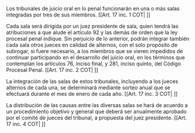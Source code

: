 Los tribunales de juicio oral en lo penal funcionarán en una o más salas integradas por tres de sus miembros. [[Art. 17 inc. 1 COT| ]]

Cada sala será dirigida por un juez presidente de sala, quien tendrá las atribuciones a que alude el artículo 92 y las demás de orden que la ley procesal penal indique. Sin perjuicio de lo anterior, podrán integrar también cada sala otros jueces en calidad de alternos, con el solo propósito de subrogar, si fuere necesario, a los miembros que se vieren impedidos de continuar participando en el desarrollo del juicio oral, en los términos que contemplan los artículos 76, inciso final, y 281, inciso quinto, del Código Procesal Penal. [[Art. 17 inc. 2 COT| ]]

La integración de las salas de estos tribunales, incluyendo a los jueces alternos de cada una, se determinará mediante sorteo anual que se efectuará durante el mes de enero de cada año. [[Art. 17 inc. 3 COT| ]]

La distribución de las causas entre las diversas salas se hará de acuerdo a un procedimiento objetivo y general que deberá ser anualmente aprobado por el comité de jueces del tribunal, a propuesta del juez presidente. [[Art. 17 inc. 4 COT| ]]